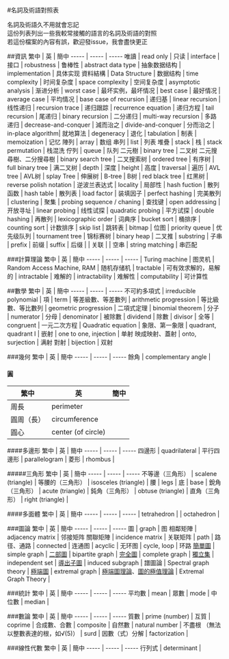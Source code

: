 #名詞及術語對照表

名詞及術語久不用就會忘記  
這份列表列出一些我較常接觸的語言的名詞及術語的對照  
若這份檔案的內容有誤，歡迎發issue，我會盡快更正  

##資訊
繁中 | 英 | 簡中
----- | ----- | -----
唯讀 | read only | 只读
 | interface | 接口
 | robustness | 鲁棒性
 | abstract data type | 抽象数据结构
 | implementation | 具体实现
資料結構 | Data Structure | 数据结构
 | time complexity | 时间复杂度
 | space complexity | 空间复杂度
 | asymptotic analysis | 渐进分析
 | worst case | 最坏实例，最坏情况
 | best case | 最好情况
 | average case | 平均情况
 | base case of recursion | 递归基
 | linear recursion | 线性递归
 | recursion trace | 递归跟踪
 | recurrence equation | 递归方程
 | tail recursion | 尾递归
 | binary recursion | 二分递归
 | multi-way recursion | 多路递归
 | decrease-and-conquer | 減而治之
 | divide-and-conquer | 分而治之
 |  in-place algorithm| 就地算法
 | degeneracy | 退化
 | tabulation | 制表
 | memoization | 记忆
陣列 | array | 数组
串列 | list | 列表
堆疊 | stack | 栈
 | stack permutation | 栈混洗
佇列 | queue | 队列
二元樹 | binary tree | 二叉树
二元搜尋樹、二分搜尋樹 | binary search tree | 二叉搜索树
 | ordered tree | 有序树 
 | full binary tree | 满二叉树 
 | depth | 深度
 | height | 高度 
 | traversal | 遍历
 | AVL tree | AVL树
 | splay Tree | 伸展树
 | B-tree | B树
 | red black tree | 红黑树
 | reverse polish notation | 逆波兰表达式
 | locality | 局部性
 | hash fuction | 散列函数
 | hash table | 散列表
 | load factor | 装填因子
 | perfect hashing | 完美散列
 | clustering | 聚集
 | probing sequence / chaning | 查找键
 | open addressing | 开放寻址
 | linear probing | 线性试探
 | quadratic probing | 平方试探
 | double hashing | 再散列
 | lexicographic order | 词典序
 | bucket sort | 桶排序
 | counting sort | 计数排序
 | skip list | 跳转表
 | bitmap | 位图
 | priority queue | 优先级队列
 | tournament tree | 锦标赛树
 | binary heap | 二叉推
 | substring | 子串
 | prefix | 前缀
 | suffix | 后缀
 | | 关联 
 | | 空串
 | string matching | 串匹配
 
###計算理論
繁中 | 英 | 簡中
----- | ----- | -----
 | Turing machine | 图灵机
 | Random Access Machine, RAM | 随机存储机
 | tractable | 可有效求解的，易解的
 | intractable | 难解的
 | intractability | 难解性
 | computability | 可计算性


##數學
繁中 | 英 | 簡中
----- | ----- | -----
不可約多項式 | irreducible polynomial | 
項 | term | 
等差級數、等差數列 | arithmetic progression | 
等比級數、等比數列 | geometric progression | 
二項式定理 | binomial theorem | 
分子 | numerator | 
分母 | denominator | 
被除數 | dividend | 
除數 | divisor | 
全等 | congruent |
一元二次方程 | Quadratic equation |
象限、第一象限  | quadrant, quadrant I |
嵌射 | one to one, injection | 单射
映成映射、蓋射 | onto, surjection | 满射
對射 | bijection | 双射


###幾何
繁中 | 英 | 簡中
----- | ----- | -----
餘角 | complementary angle | 

#### 圓
繁中 | 英 | 簡中
----- | ----- | -----
周長 | perimeter | 
圓周（長） | circumference | 
圓心 | center (of circle) | 

####多邊形
繁中 | 英 | 簡中
----- | ----- | -----
四邊形 | quadrilateral | 
平行四邊形 | parallelogram | 
菱形 | rhombus | 

#####三角形
繁中 | 英 | 簡中
----- | ----- | -----
不等邊（三角形） | scalene (triangle) | 
等腰的（三角形） | isosceles (triangle) | 
腰 | legs | 
底 | base | 
銳角（三角形） | acute (triangle) | 
鈍角（三角形） | obtuse (triangle) | 
直角（三角形） | right (triangle) | 

####多面體
繁中 | 英 | 簡中
----- | ----- | -----
 | tetrahedron |
 | octahedron |

###圖論
繁中 | 英 | 簡中
----- | ----- | -----
圖 | graph | 图
相鄰矩陣 | adjacency matrix | 邻接矩阵
關聯矩陣 | incidence matrix | 关联矩阵
 | path | 路径、通路 
 | connected | 连通图
 | acyclic | 无环图
 | cycle, loop | 环路 
[簡單圖][1] | simple graph |
[二部圖][1] | bipartite graph | 
[完全圖][1] | complete graph | 
[獨立集][1] | independent set | 
[導出子圖][1] | induced subgraph | 
譜圖論 | Spectral graph theory | 
[極端圖][1] | extremal graph | 
[極端圖理論][1]、[圖的極值理論][2] | Extremal Graph Theory | 


[1]: http://w3.math.sinica.edu.tw/math_media/d381/38105.pdf  
[2]: http://jupiter.math.nctu.edu.tw/~weng/courses/2011_topic_discrete/topic_2011.html  

###統計
繁中 | 英 | 簡中
----- | ----- | -----
平均數 | mean |
眾數 | mode | 
中位數 | median |

###數論
繁中 | 英 | 簡中
----- | ----- | -----
質數 | prime (number) | 
互質 | coprime | 
合成數、合數 | composite | 
自然數 | natural number | 
不盡根 （無法以整數表達的根，如√(5)） | surd | 
因數（式）分解 | factorization | 

###線性代數
繁中 | 英 | 簡中
----- | ----- | -----
行列式 | determinant | 